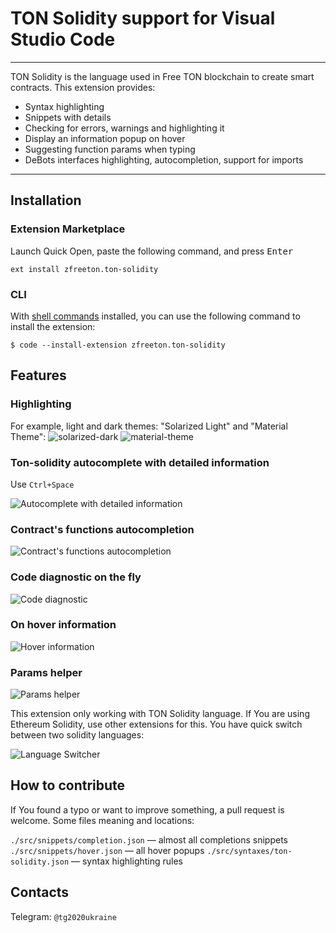 # TON Solidity support for Visual Studio Code

-----

TON Solidity is the language used in Free TON blockchain to create smart contracts. This extension provides:

* Syntax highlighting
* Snippets with details
* Checking for errors, warnings and highlighting it
* Display an information popup on hover
* Suggesting function params when typing
* DeBots interfaces highlighting, autocompletion, support for imports

-----

## Installation

### Extension Marketplace

Launch Quick Open, paste the following command, and press <kbd>Enter</kbd>

`ext install zfreeton.ton-solidity`

### CLI

With [shell commands](https://code.visualstudio.com/docs/editor/command-line) installed, you can use the following command to install the extension:

`$ code --install-extension zfreeton.ton-solidity`

## Features

### Highlighting

For example, light and dark themes: "Solarized Light" and "Material Theme":
![solarized-dark](assets/solarized-light.png) ![material-theme](assets/material-theme.png)  

### Ton-solidity autocomplete with detailed information

Use ```Ctrl+Space```

![Autocomplete with detailed information](assets/autocomplete-with-detailed-information.gif)

### Contract's functions autocompletion

![Contract's functions autocompletion](assets/contract-functions-autocomplete.gif)

### Code diagnostic on the fly

![Code diagnostic](assets/code-diagnostic.gif)

### On hover information

![Hover information](assets/hover-information.gif)

### Params helper

![Params helper](assets/params-helper.gif)

This extension only working with TON Solidity language. If You are using Ethereum Solidity, use other extensions for this.
You have quick switch between two solidity languages:

![Language Switcher](assets/language-switcher.gif)

## How to contribute

If You found a typo or want to improve something, a pull request is welcome.
Some files meaning and locations:

```./src/snippets/completion.json``` — almost all completions snippets
```./src/snippets/hover.json``` — all hover popups
```./src/syntaxes/ton-solidity.json``` — syntax highlighting rules

## Contacts

Telegram: ```@tg2020ukraine```
